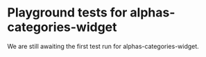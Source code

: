 # Playground tests for alphas-categories-widget
We are still awaiting the first test run for alphas-categories-widget.
